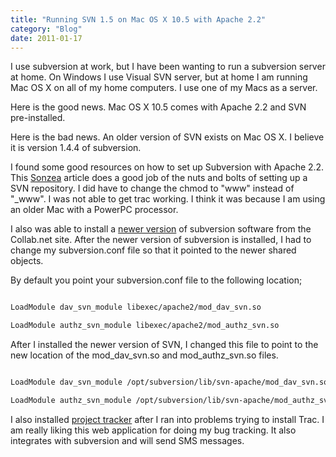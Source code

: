 ```yaml
---
title: "Running SVN 1.5 on Mac OS X 10.5 with Apache 2.2"
category: "Blog"
date: 2011-01-17
---
```



I use subversion at work, but I have been wanting to run a subversion server at home. On Windows I use Visual SVN server, but at home I am running Mac OS X on all of my home computers. I use one of my Macs as a server.

Here is the good news. Mac OS X 10.5 comes with Apache 2.2 and SVN pre-installed. 

Here is the bad news. An older version of SVN exists on Mac OS X. I believe it is version 1.4.4 of subversion.

I found some good resources on how to set up Subversion with Apache 2.2\. This [Sonzea](http://www.sonzea.com/articles/subversion-trac.html) article does a good job of the nuts and bolts of setting up a SVN repository. I did have to change the chmod to "www" instead of "_www". I was not able to get trac working. I think it was because I am using an older Mac with a PowerPC processor.

I also was able to install a [newer version](http://www.open.collab.net/downloads/community/) of subversion software from the Collab.net site. After the newer version of subversion is installed, I had to change my subversion.conf file so that it pointed to the newer shared objects.

By default you point your subversion.conf file to the following location;

```bash

LoadModule dav_svn_module libexec/apache2/mod_dav_svn.so

LoadModule authz_svn_module libexec/apache2/mod_authz_svn.so

```

After I installed the newer version of SVN, I changed this file to point to the new location of the mod_dav_svn.so and mod_authz_svn.so files.

```bash

LoadModule dav_svn_module /opt/subversion/lib/svn-apache/mod_dav_svn.so

LoadModule authz_svn_module /opt/subversion/lib/svn-apache/mod_authz_svn.so

```

I also installed [project tracker](http://projecttracker.riaforge.org/) after I ran into problems trying to install Trac. I am really liking this web application for doing my bug tracking. It also integrates with subversion and will send SMS messages.